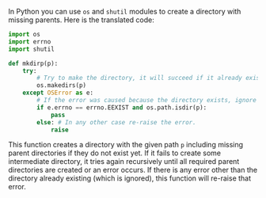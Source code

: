 In Python you can use `os` and `shutil` modules to create a directory with missing parents. 
Here is the translated code:

```python
import os
import errno
import shutil

def mkdirp(p):
    try:
        # Try to make the directory, it will succeed if it already exists or is created.
        os.makedirs(p)
    except OSError as e: 
        # If the error was caused because the directory exists, ignore it.
        if e.errno == errno.EEXIST and os.path.isdir(p):
            pass
        else: # In any other case re-raise the error.
            raise
```
This function creates a directory with the given path `p` including missing parent directories if they do not exist yet. If it fails to create some intermediate directory, it tries again recursively until all required parent directories are created or an error occurs. If there is any error other than the directory already existing (which is ignored), this function will re-raise that error.
